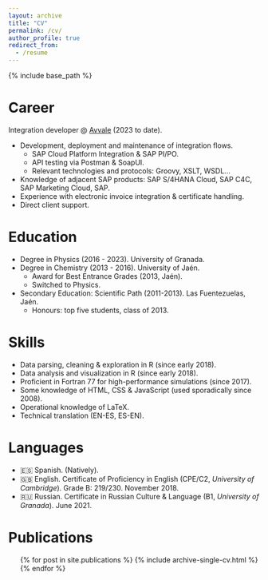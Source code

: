 ```yaml
---
layout: archive
title: "CV"
permalink: /cv/
author_profile: true
redirect_from:
  - /resume
---
```


{% include base_path %}

Career
======
Integration developer @ [Avvale](https://www.avvale.com) (2023 to date).
  * Development, deployment and maintenance of integration flows.
    * SAP Cloud Platform Integration & SAP PI/PO.
    * API testing via Postman & SoapUI.
    * Relevant technologies and protocols: Groovy, XSLT, WSDL...
  * Knowledge of adjacent SAP products: SAP S/4HANA Cloud, SAP C4C, SAP Marketing Cloud, SAP.
  * Experience with electronic invoice integration & certificate handling.
  * Direct client support.

Education
======
* Degree in Physics (2016 - 2023). University of Granada.
* Degree in Chemistry (2013 - 2016). University of Jaén.
  * Award for Best Entrance Grades (2013, Jaén).
  * Switched to Physics.
* Secondary Education: Scientific Path (2011-2013). Las Fuentezuelas, Jaén.
  * Honours: top five students, class of 2013.

  
Skills
======
* Data parsing, cleaning & exploration in R (since early 2018).
* Data analysis and visualization in R (since early 2018).
* Proficient in Fortran 77 for high-performance simulations (since 2017).
* Some knowledge of HTML, CSS & JavaScript (used sporadically since 2008).
* Operational knowledge of LaTeX.
* Technical translation (EN-ES, ES-EN).

Languages
======
* 🇪🇸 Spanish. (Natively).
* 🇬🇧 English. Certificate of Proficiency in English (CPE/C2, *University of Cambridge*). Grade B: 219/230. November 2018.
* 🇷🇺 Russian. Certificate in Russian Culture & Language (B1, *University of Granada*). June 2021.

Publications
======
  <ul>{% for post in site.publications %}
    {% include archive-single-cv.html %}
  {% endfor %}</ul>

